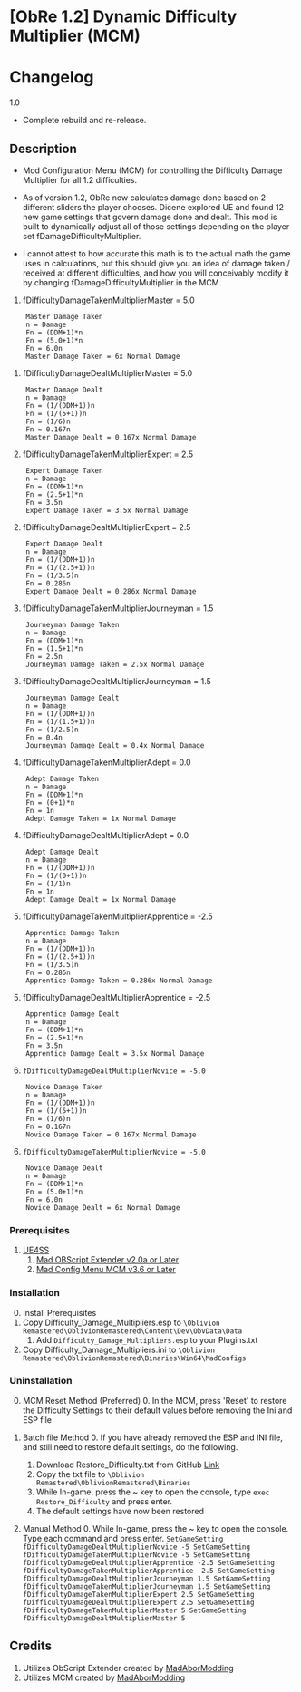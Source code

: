# [ObRe 1.2] Dynamic Difficulty Multiplier (MCM)

# Changelog
1.0
* Complete rebuild and re-release. 

## Description

* Mod Configuration Menu (MCM) for controlling the Difficulty Damage Multiplier for all 1.2 difficulties.

* As of version 1.2, ObRe now calculates damage done based on 2 different sliders the player chooses. Dicene explored UE and found 12 new game settings that govern damage done and dealt. This mod is built to dynamically adjust all of those settings depending on the player set fDamageDifficultyMultiplier. 

* I cannot attest to how accurate this math is to the actual math the game uses in calculations, but this should give you an idea of damage taken / received at different difficulties, and how you will conceivably modify it by changing fDamageDifficultyMultiplier in the MCM.


1. fDifficultyDamageTakenMultiplierMaster = 5.0
```
	Master Damage Taken
	n = Damage
	Fn = (DDM+1)*n
	Fn = (5.0+1)*n
	Fn = 6.0n
	Master Damage Taken = 6x Normal Damage
```

1. fDifficultyDamageDealtMultiplierMaster = 5.0
```
	Master Damage Dealt
	n = Damage
	Fn = (1/(DDM+1))n
	Fn = (1/(5+1))n
	Fn = (1/6)n
	Fn = 0.167n
	Master Damage Dealt = 0.167x Normal Damage
```

2. fDifficultyDamageTakenMultiplierExpert = 2.5
```
 	Expert Damage Taken
 	n = Damage
 	Fn = (DDM+1)*n
 	Fn = (2.5+1)*n
 	Fn = 3.5n
 	Expert Damage Taken = 3.5x Normal Damage
```

2. fDifficultyDamageDealtMultiplierExpert = 2.5
```
	Expert Damage Dealt
	n = Damage
	Fn = (1/(DDM+1))n
	Fn = (1/(2.5+1))n
	Fn = (1/3.5)n
	Fn = 0.286n
	Expert Damage Dealt = 0.286x Normal Damage
```

3. fDifficultyDamageTakenMultiplierJourneyman = 1.5
```
	Journeyman Damage Taken
	n = Damage
	Fn = (DDM+1)*n
	Fn = (1.5+1)*n
	Fn = 2.5n
	Journeyman Damage Taken = 2.5x Normal Damage
```

3. fDifficultyDamageDealtMultiplierJourneyman = 1.5
```
	Journeyman Damage Dealt
	n = Damage
	Fn = (1/(DDM+1))n
	Fn = (1/(1.5+1))n
	Fn = (1/2.5)n
	Fn = 0.4n
	Journeyman Damage Dealt = 0.4x Normal Damage
```

4. fDifficultyDamageTakenMultiplierAdept = 0.0
```
	Adept Damage Taken
	n = Damage
	Fn = (DDM+1)*n
	Fn = (0+1)*n
	Fn = 1n
	Adept Damage Taken = 1x Normal Damage
```

4. fDifficultyDamageDealtMultiplierAdept = 0.0
```
	Adept Damage Dealt
	n = Damage
	Fn = (1/(DDM+1))n
	Fn = (1/(0+1))n
	Fn = (1/1)n
	Fn = 1n
	Adept Damage Dealt = 1x Normal Damage
```

5. fDifficultyDamageTakenMultiplierApprentice = -2.5
```
	Apprentice Damage Taken
	n = Damage
	Fn = (1/(DDM+1))n
	Fn = (1/(2.5+1))n
	Fn = (1/3.5)n
	Fn = 0.286n
	Apprentice Damage Taken = 0.286x Normal Damage
```

5. fDifficultyDamageDealtMultiplierApprentice = -2.5
```
	Apprentice Damage Dealt
	n = Damage
	Fn = (DDM+1)*n
	Fn = (2.5+1)*n
	Fn = 3.5n
	Apprentice Damage Dealt = 3.5x Normal Damage
```
	
6. `fDifficultyDamageDealtMultiplierNovice = -5.0`
```
	Novice Damage Taken
	n = Damage
	Fn = (1/(DDM+1))n
	Fn = (1/(5+1))n
	Fn = (1/6)n
	Fn = 0.167n
	Novice Damage Taken = 0.167x Normal Damage
```
	
6. `fDifficultyDamageTakenMultiplierNovice = -5.0`
```
	Novice Damage Dealt
	n = Damage
	Fn = (DDM+1)*n
	Fn = (5.0+1)*n
	Fn = 6.0n
	Novice Damage Dealt = 6x Normal Damage
```

### Prerequisites
1. [UE4SS](https://www.nexusmods.com/oblivionremastered/mods/32)
	1. [Mad OBScript Extender v2.0a or Later](https://www.nexusmods.com/oblivionremastered/mods/4819)
	2. [Mad Config Menu MCM v3.6 or Later](https://www.nexusmods.com/oblivionremastered/mods/4810)
	
### Installation
0. Install Prerequisites
1. Copy Difficulty_Damage_Multipliers.esp to `\Oblivion Remastered\OblivionRemastered\Content\Dev\ObvData\Data`
	1. Add `Difficulty_Damage_Multipliers.esp` to your Plugins.txt
2. Copy Difficulty_Damage_Multipliers.ini to `\Oblivion Remastered\OblivionRemastered\Binaries\Win64\MadConfigs`

### Uninstallation
0. MCM Reset Method (Preferred)
	0. In the MCM, press 'Reset' to restore the Difficulty Settings to their default values before removing the Ini and ESP file
	
1. Batch file Method
	0. If you have already removed the ESP and INI file, and still need to restore default settings, do the following. 
	1. Download Restore_Difficulty.txt from GitHub [Link](https://github.com/justv316/Difficulty_Slider_MCM/blob/main/src/OblivionRemastered/Restore_Difficulty.txt)
	2. Copy the txt file to `\Oblivion Remastered\OblivionRemastered\Binaries`
	3. While In-game, press the ~ key to open the console, type `exec Restore_Difficulty` and press enter.
	4. The default settings have now been restored

2. Manual Method
	0. While In-game, press the ~ key to open the console. Type each command and press enter.
		```
		SetGameSetting fDifficultyDamageDealtMultiplierNovice -5
		SetGameSetting fDifficultyDamageTakenMultiplierNovice -5
		SetGameSetting fDifficultyDamageDealtMultiplierApprentice -2.5
		SetGameSetting fDifficultyDamageTakenMultiplierApprentice -2.5
		SetGameSetting fDifficultyDamageDealtMultiplierJourneyman 1.5
		SetGameSetting fDifficultyDamageTakenMultiplierJourneyman 1.5
		SetGameSetting fDifficultyDamageTakenMultiplierExpert 2.5
		SetGameSetting fDifficultyDamageDealtMultiplierExpert 2.5
		SetGameSetting fDifficultyDamageTakenMultiplierMaster 5
		SetGameSetting fDifficultyDamageDealtMultiplierMaster 5
		```

## Credits
1. Utilizes ObScript Extender created by [MadAborModding](https://next.nexusmods.com/profile/MadAborModding)
2. Utilizes MCM created by [MadAborModding](https://next.nexusmods.com/profile/MadAborModding)